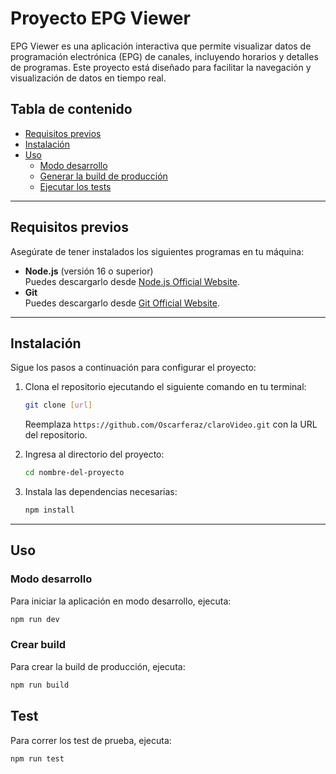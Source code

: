 # Proyecto EPG Viewer

EPG Viewer es una aplicación interactiva que permite visualizar datos de programación electrónica (EPG) de canales, incluyendo horarios y detalles de programas. Este proyecto está diseñado para facilitar la navegación y visualización de datos en tiempo real.

## Tabla de contenido

- [Requisitos previos](#requisitos-previos)
- [Instalación](#instalación)
- [Uso](#uso)
  - [Modo desarrollo](#modo-desarrollo)
  - [Generar la build de producción](#crear-build)
  - [Ejecutar los tests](#tests)
---

## Requisitos previos

Asegúrate de tener instalados los siguientes programas en tu máquina:

- **Node.js** (versión 16 o superior)  
  Puedes descargarlo desde [Node.js Official Website](https://nodejs.org/).  
- **Git**  
  Puedes descargarlo desde [Git Official Website](https://git-scm.com/).

---

## Instalación

Sigue los pasos a continuación para configurar el proyecto:

1. Clona el repositorio ejecutando el siguiente comando en tu terminal:

    ```bash
    git clone [url]
    ```

   Reemplaza `https://github.com/Oscarferaz/claroVideo.git` con la URL del repositorio.

2. Ingresa al directorio del proyecto:

    ```bash
    cd nombre-del-proyecto
    ```

3. Instala las dependencias necesarias:

    ```bash
    npm install
    ```

---

## Uso

### Modo desarrollo

Para iniciar la aplicación en modo desarrollo, ejecuta:

```bash
npm run dev
```

### Crear build

Para crear la build de producción, ejecuta:

```bash
npm run build
```

## Test

Para correr los test de prueba, ejecuta:

```bash
npm run test
```
